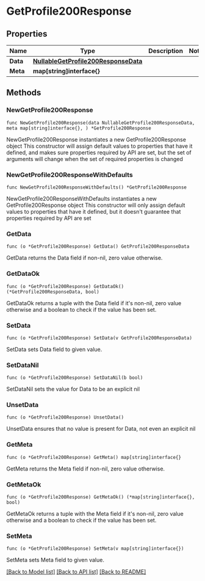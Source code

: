 # GetProfile200Response

## Properties

Name | Type | Description | Notes
------------ | ------------- | ------------- | -------------
**Data** | [**NullableGetProfile200ResponseData**](GetProfile200ResponseData.md) |  | 
**Meta** | **map[string]interface{}** |  | 

## Methods

### NewGetProfile200Response

`func NewGetProfile200Response(data NullableGetProfile200ResponseData, meta map[string]interface{}, ) *GetProfile200Response`

NewGetProfile200Response instantiates a new GetProfile200Response object
This constructor will assign default values to properties that have it defined,
and makes sure properties required by API are set, but the set of arguments
will change when the set of required properties is changed

### NewGetProfile200ResponseWithDefaults

`func NewGetProfile200ResponseWithDefaults() *GetProfile200Response`

NewGetProfile200ResponseWithDefaults instantiates a new GetProfile200Response object
This constructor will only assign default values to properties that have it defined,
but it doesn't guarantee that properties required by API are set

### GetData

`func (o *GetProfile200Response) GetData() GetProfile200ResponseData`

GetData returns the Data field if non-nil, zero value otherwise.

### GetDataOk

`func (o *GetProfile200Response) GetDataOk() (*GetProfile200ResponseData, bool)`

GetDataOk returns a tuple with the Data field if it's non-nil, zero value otherwise
and a boolean to check if the value has been set.

### SetData

`func (o *GetProfile200Response) SetData(v GetProfile200ResponseData)`

SetData sets Data field to given value.


### SetDataNil

`func (o *GetProfile200Response) SetDataNil(b bool)`

 SetDataNil sets the value for Data to be an explicit nil

### UnsetData
`func (o *GetProfile200Response) UnsetData()`

UnsetData ensures that no value is present for Data, not even an explicit nil
### GetMeta

`func (o *GetProfile200Response) GetMeta() map[string]interface{}`

GetMeta returns the Meta field if non-nil, zero value otherwise.

### GetMetaOk

`func (o *GetProfile200Response) GetMetaOk() (*map[string]interface{}, bool)`

GetMetaOk returns a tuple with the Meta field if it's non-nil, zero value otherwise
and a boolean to check if the value has been set.

### SetMeta

`func (o *GetProfile200Response) SetMeta(v map[string]interface{})`

SetMeta sets Meta field to given value.



[[Back to Model list]](../README.md#documentation-for-models) [[Back to API list]](../README.md#documentation-for-api-endpoints) [[Back to README]](../README.md)


